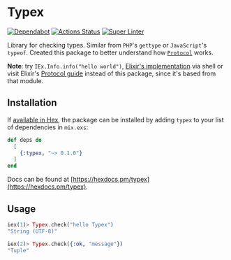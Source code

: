 # Typex

[//]: # "Badges"
[![Dependabot][dependabot badge]][dependabot]
[![Actions Status][actions badge]][actions]
[![Super Linter][linter badge]][linter]

[//]: # "Links"
[dependabot]: https://github.com/jaeyson/typex
[actions]: https://github.com/jaeyson/typex/actions
[linter]: https://github.com/jaeyson/typex/actions

[//]: # "Image sources"
[dependabot badge]: https://badgen.net/dependabot/jaeyson/typex/111643794?icon=dependabot
[actions badge]: https://github.com/jaeyson/typex/workflows/CI/badge.svg
[linter badge]: https://github.com/jaeyson/typex/workflows/Lint%20Code%20Base/badge.svg


Library for checking types. Similar from `PHP`'s `gettype` or `JavaScript`'s `typeof`. Created this package to better understand how [`Protocol`](https://elixir-lang.org/getting-started/protocols.html) works.

**Note**: try `IEx.Info.info("hello world")`, [Elixir's implementation](https://github.com/elixir-lang/elixir/blob/master/lib/iex/lib/iex/info.ex) via shell or visit Elixir's [Protocol guide](https://elixir-lang.org/getting-started/protocols.html) instead of this package, since it's based from that module.

## Installation

If [available in Hex](https://hex.pm/docs/publish), the package can be installed
by adding `typex` to your list of dependencies in `mix.exs`:

```elixir
def deps do
  [
    {:typex, "~> 0.1.0"}
  ]
end
```

Docs can be found at [https://hexdocs.pm/typex](https://hexdocs.pm/typex).

## Usage

```elixir
iex(1)> Typex.check("hello Typex")
"String (UTF-8)"

iex(2)> Typex.check({:ok, "message"})
"Tuple"
```
